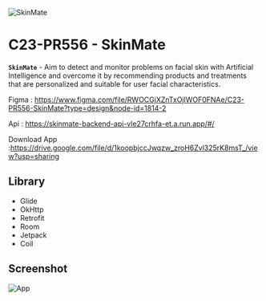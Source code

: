 ![SkinMate](https://camo.githubusercontent.com/25f74f4db94e6867f10a36aa021cac411676fcc739b5e9254ccee64b9cf96b70/68747470733a2f2f696d6775722e636f6d2f7568323430386f2e706e67)
# C23-PR556 - SkinMate
**`SkinMate`** - Aim to detect and monitor problems on facial skin with Artificial Intelligence and overcome it by recommending products and treatments that are personalized and suitable for user facial characteristics.

Figma : https://www.figma.com/file/RWOCGjXZnTxOjlWOF0FNAe/C23-PR556-SkinMate?type=design&node-id=1814-2

Api : https://skinmate-backend-api-vle27crhfa-et.a.run.app/#/

Download App :https://drive.google.com/file/d/1koopbjccJwqzw_zroH6Zvl325rK8msT_/view?usp=sharing

## Library
- Glide
- OkHttp
- Retrofit
- Room
- Jetpack
- Coil

## Screenshot
![App](https://media.discordapp.net/attachments/1111457548453818439/1119262885080727604/image.png)
